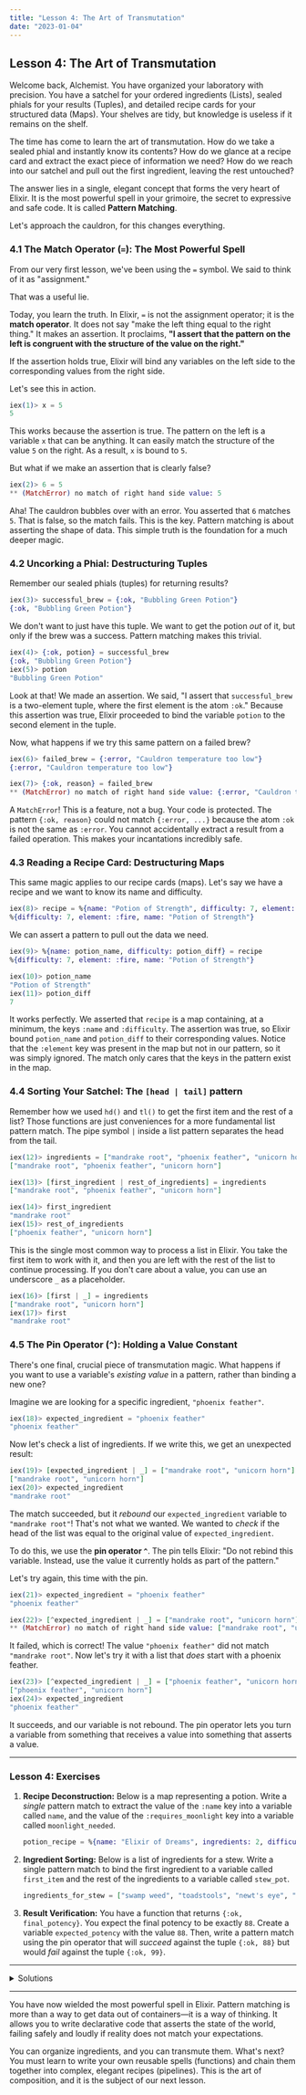 ```yaml
---
title: "Lesson 4: The Art of Transmutation"
date: "2023-01-04"
---
```

## Lesson 4: The Art of Transmutation

Welcome back, Alchemist. You have organized your laboratory with precision. You have a satchel for your ordered ingredients (Lists), sealed phials for your results (Tuples), and detailed recipe cards for your structured data (Maps). Your shelves are tidy, but knowledge is useless if it remains on the shelf.

The time has come to learn the art of transmutation. How do we take a sealed phial and instantly know its contents? How do we glance at a recipe card and extract the exact piece of information we need? How do we reach into our satchel and pull out the first ingredient, leaving the rest untouched?

The answer lies in a single, elegant concept that forms the very heart of Elixir. It is the most powerful spell in your grimoire, the secret to expressive and safe code. It is called **Pattern Matching**.

Let's approach the cauldron, for this changes everything.

### 4.1 The Match Operator (`=`): The Most Powerful Spell

From our very first lesson, we've been using the `=` symbol. We said to think of it as "assignment."

That was a useful lie.

Today, you learn the truth. In Elixir, `=` is not the assignment operator; it is the **match operator**. It does not say "make the left thing equal to the right thing." It makes an assertion. It proclaims, **"I assert that the pattern on the left is congruent with the structure of the value on the right."**

If the assertion holds true, Elixir will bind any variables on the left side to the corresponding values from the right side.

Let's see this in action.
```elixir
iex(1)> x = 5
5
```
This works because the assertion is true. The pattern on the left is a variable `x` that can be anything. It can easily match the structure of the value `5` on the right. As a result, `x` is bound to `5`.

But what if we make an assertion that is clearly false?
```elixir
iex(2)> 6 = 5
** (MatchError) no match of right hand side value: 5
```
Aha! The cauldron bubbles over with an error. You asserted that `6` matches `5`. That is false, so the match fails. This is the key. Pattern matching is about asserting the shape of data. This simple truth is the foundation for a much deeper magic.

### 4.2 Uncorking a Phial: Destructuring Tuples

Remember our sealed phials (tuples) for returning results?
```elixir
iex(3)> successful_brew = {:ok, "Bubbling Green Potion"}
{:ok, "Bubbling Green Potion"}
```
We don't want to just have this tuple. We want to get the potion *out* of it, but only if the brew was a success. Pattern matching makes this trivial.

```elixir
iex(4)> {:ok, potion} = successful_brew
{:ok, "Bubbling Green Potion"}
iex(5)> potion
"Bubbling Green Potion"
```
Look at that! We made an assertion. We said, "I assert that `successful_brew` is a two-element tuple, where the first element is the atom `:ok`." Because this assertion was true, Elixir proceeded to bind the variable `potion` to the second element in the tuple.

Now, what happens if we try this same pattern on a failed brew?

```elixir
iex(6)> failed_brew = {:error, "Cauldron temperature too low"}
{:error, "Cauldron temperature too low"}

iex(7)> {:ok, reason} = failed_brew
** (MatchError) no match of right hand side value: {:error, "Cauldron temperature too low"}
```
A `MatchError`! This is a feature, not a bug. Your code is protected. The pattern `{:ok, reason}` could not match `{:error, ...}` because the atom `:ok` is not the same as `:error`. You cannot accidentally extract a result from a failed operation. This makes your incantations incredibly safe.

### 4.3 Reading a Recipe Card: Destructuring Maps

This same magic applies to our recipe cards (maps). Let's say we have a recipe and we want to know its name and difficulty.

```elixir
iex(8)> recipe = %{name: "Potion of Strength", difficulty: 7, element: :fire}
%{difficulty: 7, element: :fire, name: "Potion of Strength"}
```
We can assert a pattern to pull out the data we need.

```elixir
iex(9)> %{name: potion_name, difficulty: potion_diff} = recipe
%{difficulty: 7, element: :fire, name: "Potion of Strength"}

iex(10)> potion_name
"Potion of Strength"
iex(11)> potion_diff
7
```
It works perfectly. We asserted that `recipe` is a map containing, at a minimum, the keys `:name` and `:difficulty`. The assertion was true, so Elixir bound `potion_name` and `potion_diff` to their corresponding values. Notice that the `:element` key was present in the map but not in our pattern, so it was simply ignored. The match only cares that the keys in the pattern exist in the map.

### 4.4 Sorting Your Satchel: The `[head | tail]` pattern

Remember how we used `hd()` and `tl()` to get the first item and the rest of a list? Those functions are just conveniences for a more fundamental list pattern match. The pipe symbol `|` inside a list pattern separates the head from the tail.

```elixir
iex(12)> ingredients = ["mandrake root", "phoenix feather", "unicorn horn"]
["mandrake root", "phoenix feather", "unicorn horn"]

iex(13)> [first_ingredient | rest_of_ingredients] = ingredients
["mandrake root", "phoenix feather", "unicorn horn"]

iex(14)> first_ingredient
"mandrake root"
iex(15)> rest_of_ingredients
["phoenix feather", "unicorn horn"]
```
This is the single most common way to process a list in Elixir. You take the first item to work with it, and then you are left with the rest of the list to continue processing. If you don't care about a value, you can use an underscore `_` as a placeholder.

```elixir
iex(16)> [first | _] = ingredients
["mandrake root", "unicorn horn"]
iex(17)> first
"mandrake root"
```

### 4.5 The Pin Operator (`^`): Holding a Value Constant

There's one final, crucial piece of transmutation magic. What happens if you want to use a variable's *existing value* in a pattern, rather than binding a new one?

Imagine we are looking for a specific ingredient, `"phoenix feather"`.

```elixir
iex(18)> expected_ingredient = "phoenix feather"
"phoenix feather"
```
Now let's check a list of ingredients. If we write this, we get an unexpected result:
```elixir
iex(19)> [expected_ingredient | _] = ["mandrake root", "unicorn horn"]
["mandrake root", "unicorn horn"]
iex(20)> expected_ingredient
"mandrake root"
```
The match succeeded, but it *rebound* our `expected_ingredient` variable to `"mandrake root"`! That's not what we wanted. We wanted to *check* if the head of the list was equal to the original value of `expected_ingredient`.

To do this, we use the **pin operator `^`**. The pin tells Elixir: "Do not rebind this variable. Instead, use the value it currently holds as part of the pattern."

Let's try again, this time with the pin.

```elixir
iex(21)> expected_ingredient = "phoenix feather"
"phoenix feather"

iex(22)> [^expected_ingredient | _] = ["mandrake root", "unicorn horn"]
** (MatchError) no match of right hand side value: ["mandrake root", "unicorn horn"]
```
It failed, which is correct! The value `"phoenix feather"` did not match `"mandrake root"`. Now let's try it with a list that *does* start with a phoenix feather.

```elixir
iex(23)> [^expected_ingredient | _] = ["phoenix feather", "unicorn horn"]
["phoenix feather", "unicorn horn"]
iex(24)> expected_ingredient
"phoenix feather"
```
It succeeds, and our variable is not rebound. The pin operator lets you turn a variable from something that receives a value into something that asserts a value.

---
### Lesson 4: Exercises

1.  **Recipe Deconstruction:** Below is a map representing a potion. Write a *single* pattern match to extract the value of the `:name` key into a variable called `name`, and the value of the `:requires_moonlight` key into a variable called `moonlight_needed`.

    ```elixir
    potion_recipe = %{name: "Elixir of Dreams", ingredients: 2, difficulty: 9, requires_moonlight: true}
    ```

2.  **Ingredient Sorting:** Below is a list of ingredients for a stew. Write a single pattern match to bind the first ingredient to a variable called `first_item` and the rest of the ingredients to a variable called `stew_pot`.

    ```elixir
    ingredients_for_stew = ["swamp weed", "toadstools", "newt's eye", "ginger root"]
    ```
3.  **Result Verification:** You have a function that returns `{:ok, final_potency}`. You expect the final potency to be exactly `88`. Create a variable `expected_potency` with the value `88`. Then, write a pattern match using the pin operator that will *succeed* against the tuple `{:ok, 88}` but would *fail* against the tuple `{:ok, 99}`.

---
<details>
<summary>Solutions</summary>

1.  ```elixir
    iex> %{name: name, requires_moonlight: moonlight_needed} = potion_recipe
    ```
    After this, `name` will be `"Elixir of Dreams"` and `moonlight_needed` will be `true`.

2.  ```elixir
    iex> [first_item | stew_pot] = ingredients_for_stew
    ```
    After this, `first_item` will be `"swamp weed"` and `stew_pot` will be `["toadstools", "newt's eye", "ginger root"]`.

3.  ```elixir
    iex> expected_potency = 88
    iex> {:ok, ^expected_potency} = {:ok, 88}  // This will succeed.
    iex> {:ok, ^expected_potency} = {:ok, 99}  // This will fail with a MatchError.
    ```
</details>

---

You have now wielded the most powerful spell in Elixir. Pattern matching is more than a way to get data out of containers—it is a way of thinking. It allows you to write declarative code that asserts the state of the world, failing safely and loudly if reality does not match your expectations.

You can organize ingredients, and you can transmute them. What's next? You must learn to write your own reusable spells (functions) and chain them together into complex, elegant recipes (pipelines). This is the art of composition, and it is the subject of our next lesson.
